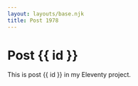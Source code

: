 ```yaml
---
layout: layouts/base.njk
title: Post 1978
---
```


# Post {{ id }}

This is post {{ id }} in my Eleventy project.
